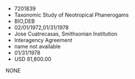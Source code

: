 * 7201839
* Taxonomic Study of Neotropical Phanerogams
* BIO,DEB
* 02/01/1972,01/31/1978
* Jose Cuatrecasas, Smithsonian Institution
* Interagency Agreement
*   name not available
* 01/31/1978
* USD 81,800.00

NONE